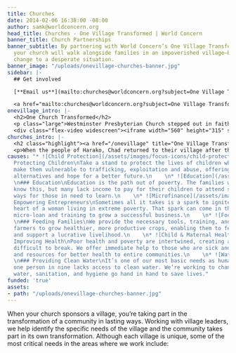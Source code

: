 ```yaml
---
title: Churches
date: 2014-02-06 16:38:00 -08:00
author: samk@worldconcern.org
head_title: Churches - One Village Transformed | World Concern
banner_title: Church Partnerships
banner_subtitle: By partnering with World Concern’s One Village Transformed campaign,
  your church will walk alongside families in an impoverished village—bringing long-term
  change to a desperate situation.
banner_image: "/uploads/onevillage-churches-banner.jpg"
sidebar: |-
  ## Get involved

  [**Email us**](mailto:churches@worldconcern.org?subject=One Village Transformed Church Partnership "Email Us") or call **(206) 546-7386** to learn about how your church can partner with World Concern to transform a village.

  <a href="mailto:churches@worldconcern.org?subject=One Village Transformed Church Partnership" class="button secondary large-12">Contact Us »</a>
onevillage_intro: |-
  <h2>One Church Transformed</h2>
  <p class="large">Westminster Presbyterian Church stepped out in faith to walk alongside the village of Harako, a community facing a desperate situation. To the delight of the Westminster congregation, Harako has blossomed in amazing ways. What they weren’t expecting was their church being transformed as well. Watch the video of how One Church and One Village were transformed.</p>
  <div class="flex-video widescreen"><iframe width="560" height="315" src="//www.youtube.com/embed/ukh2ri46WXM?rel=0?controls=0" frameborder="0" allowfullscreen=""></iframe></div>
churches_intro: |-
  <h2 class="highlight"><a href="/onevillage" title="One Village Transformed"><img src="/uploads/ovt-text-logo.svg" alt="One Village Transformed"></a></h2>
  <p>When the people of Harako, Chad returned to their village after the Darfur crisis, they found nothing. No sign their village ever existed. No means to rebuild. But through their own hard work—and with the support of World Concern and Westminster Presbyterian Church—the village has rebuilt and is now thriving.</p>
causes: "* ![Child Protection](/assets/images/focus-icons/child-protection.svg)\n###
  Protecting Children\nTake a stand to protect the lives of children whose circumstances
  make them vulnerable to trafficking, exploitation and abuse, offering them safe
  alternatives and hope for a better future.\n    \n* ![Education](/assets/images/focus-icons/education.svg)
  \n### Education\nEducation is the path out of poverty. The families we work with
  know this, but many lack income to pay for their children to attend school. Provide
  ways for those in need to learn.\n    \n* ![Microfinance](/assets/images/focus-icons/training.svg)\n###
  Empowering Entrepreneurs\nSometimes all it takes is a spark to ignite hope in the
  heart of a woman living in extreme poverty. That spark can come in the form of a
  micro-loan and training to grow a successful business.\n    \n* ![Food Security](/assets/images/focus-icons/food-security.svg)
  \n### Feeding Families\nWe provide the necessary tools, training, and supplies for
  farmers to grow healthier, more productive crops, enabling them to feed their families
  and support a lucrative livelihood.\n    \n* ![Child & Maternal Health](/assets/images/focus-icons/child-health.svg)\n###
  Improving Health\nPoor health and poverty are intertwined, creating a cycle that’s
  difficult to break. We offer immediate help to those who are sick and suffering,
  and resources for better health to entire communities.\n    \n* ![Water](/assets/images/focus-icons/clean-water.svg)
  \n### Providing Clean Water\nIt’s one of our most basic needs as human beings, yet
  one person in nine lacks access to clean water. We’re working to change that. Clean
  water, sanitation, and hygiene go hand in hand to save lives."
funded: 'true'
assets:
- path: "/uploads/onevillage-churches-banner.jpg"
---
```


When your church sponsors a village, you’re taking part in the transformation of a community in lasting ways. Working with village leaders, we help identify the specific needs of the village and the community takes part in its own transformation. Although each village is unique, some of the most critical needs in the areas where we work include:
